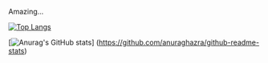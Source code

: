 Amazing...

[![Top Langs](https://github-readme-stats.vercel.app/api/top-langs/?username=Techondorius
)](https://github.com/anuraghazra/github-readme-stats)

[![Anurag's GitHub stats](https://github-readme-stats.vercel.app/api?username=Techondorius)]
(https://github.com/anuraghazra/github-readme-stats)
